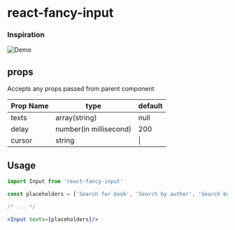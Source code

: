 # react-fancy-input

### Inspiration
![Demo](https://i.stack.imgur.com/Aieip.gif)

## props
Accepts any props passed from parent component

| Prop Name | type | default |
| ------ | ------ | ------ |
| texts | array(string) | null |
| delay | number(in millisecond) | 200 |
| cursor | string | &#124; |

## Usage
```jsx harmony
import Input from 'react-fancy-input'

const placeholders = ['Search for book', 'Search by author', 'Search by publisher']

/* ... */

<Input texts={placeholders}/>
```
